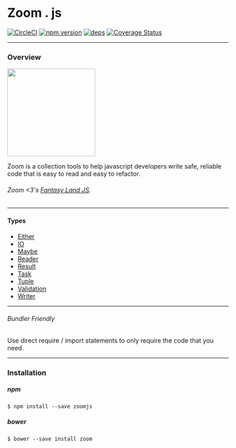 # Zoom . js

[![CircleCI](https://circleci.com/gh/dustinws/zoom/tree/master.svg?style=shield)](https://circleci.com/gh/dustinws/zoom/tree/master)
[![npm version](https://badge.fury.io/js/zoomjs.svg)](https://badge.fury.io/js/zoomjs)
[![deps](https://david-dm.org/dustinws/zoom.svg)](https://david-dm.org/dustinws/zoom.svg)
[![Coverage Status](https://coveralls.io/repos/github/dustinws/zoom/badge.svg?branch=feature%2Fmarkdown-docs)](https://coveralls.io/github/dustinws/zoom?branch=feature%2Fmarkdown-docs)

---
### Overview

<img src="https://cdn.pixabay.com/photo/2017/02/21/21/14/unicorn-2087452_1280.png" width="200px" />

Zoom is a collection tools to help javascript developers write safe, reliable
code that is easy to read and easy to refactor.

###### Zoom <3's [Fantasy Land JS](https://github.com/fantasyland/fantasy-land).

---

#### Types
- [Either](https://dustinws.github.io/zoom/Either.html)
- [IO](https://dustinws.github.io/zoom/IO.html)
- [Maybe](https://dustinws.github.io/zoom/Maybe.html)
- [Reader](https://dustinws.github.io/zoom/Reader.html)
- [Result](https://dustinws.github.io/zoom/Result.html)
- [Task](https://dustinws.github.io/zoom/Task.html)
- [Tuple](https://dustinws.github.io/zoom/Tuple.html)
- [Validation](https://dustinws.github.io/zoom/Validation.html)
- [Writer](https://dustinws.github.io/zoom/Writer.html)

---

###### Bundler Friendly
Use direct require / import statements to only require the code that you need.

---

### Installation

##### npm
`$ npm install --save zoomjs`

##### bower
`$ bower --save install zoom`

